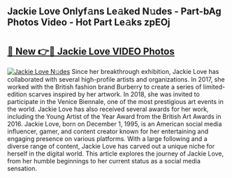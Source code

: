 ## Jackie Love Onlyf𝚊ns Le𝚊ked N𝚞des - Part-bAg Photos Video - Hot Part Le𝚊ks zpEOj

# <h2><a href="http://ac38739.deff.icu/?id=Jackie+Love">🔗 New 👉🔴 Jackie Love VIDEO Photos</a></h2>

[![Jackie Love N𝚞des](https://i.imgur.com/rIISA9y.gif)](http://ac38739.deff.icu/?id=Jackie+Love)
Since her breakthrough exhibition, Jackie Love has collaborated with several high-profile artists and organizations. In 2017, she worked with the British fashion brand Burberry to create a series of limited-edition scarves inspired by her artwork. In 2018, she was invited to participate in the Venice Biennale, one of the most prestigious art events in the world. Jackie Love has also received several awards for her work, including the Young Artist of the Year Award from the British Art Awards in 2016. Jackie Love, born on December 1, 1995, is an American social media influencer, gamer, and content creator known for her entertaining and engaging presence on various platforms. With a large following and a diverse range of content, Jackie Love has carved out a unique niche for herself in the digital world. This article explores the journey of Jackie Love, from her humble beginnings to her current status as a social media sensation.

